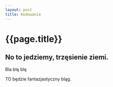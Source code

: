 ```yaml
---
layout: post
title: Kodowanie
---
```


# {{page.title}}
## No to jedziemy, trzęsienie ziemi.

Bla blę blę

TO będzie fantazjastyczny bląg.
